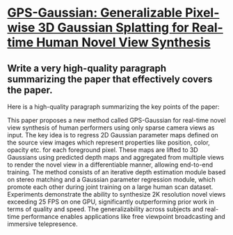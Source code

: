 # [GPS-Gaussian: Generalizable Pixel-wise 3D Gaussian Splatting for   Real-time Human Novel View Synthesis](https://arxiv.org/abs/2312.02155)

## Write a very high-quality paragraph summarizing the paper that effectively covers the paper.

 Here is a high-quality paragraph summarizing the key points of the paper:

This paper proposes a new method called GPS-Gaussian for real-time novel view synthesis of human performers using only sparse camera views as input. The key idea is to regress 2D Gaussian parameter maps defined on the source view images which represent properties like position, color, opacity etc. for each foreground pixel. These maps are lifted to 3D Gaussians using predicted depth maps and aggregated from multiple views to render the novel view in a differentiable manner, allowing end-to-end training. The method consists of an iterative depth estimation module based on stereo matching and a Gaussian parameter regression module, which promote each other during joint training on a large human scan dataset. Experiments demonstrate the ability to synthesize 2K resolution novel views exceeding 25 FPS on one GPU, significantly outperforming prior work in terms of quality and speed. The generalizability across subjects and real-time performance enables applications like free viewpoint broadcasting and immersive telepresence.
